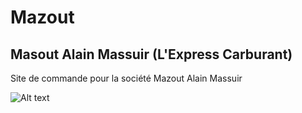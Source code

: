 # Mazout

## Masout Alain Massuir (L'Express Carburant)

Site de commande pour la société Mazout Alain Massuir

![Alt text](file:///home/user/Pictures/Maquette.png)

